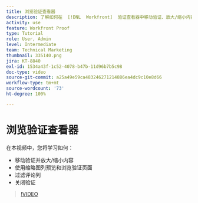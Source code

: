 ```yaml
---
title: 浏览验证查看器
description: 了解如何在  [!DNL  Workfront]  验证查看器中移动验证、放大/缩小内容、使用缩略图列、过滤验证评论等。
activity: use
feature: Workfront Proof
type: Tutorial
role: User, Admin
level: Intermediate
team: Technical Marketing
thumbnail: 335140.png
jira: KT-8840
exl-id: 1534a43f-1c52-4078-b47b-11d96b7b5c98
doc-type: video
source-git-commit: a25a49e59ca483246271214886ea4dc9c10e8d66
workflow-type: tm+mt
source-wordcount: '73'
ht-degree: 100%

---
```


# 浏览验证查看器

在本视频中，您将学习如何：

* 移动验证并放大/缩小内容
* 使用缩略图列预览和浏览验证页面
* 过滤评论列
* 关闭验证

>[!VIDEO](https://video.tv.adobe.com/v/335140/?quality=12&learn=on)

<!-- 
## Learn more
* Review a static proof
* Search within a proof
* Compare proofs
* Configure proofing viewer settings
* View the [!DNL Workfront] object associated with a proof
* Share a proof from the proofing viewer
* Print a proof summary within [!DNL Workfront]
-->
